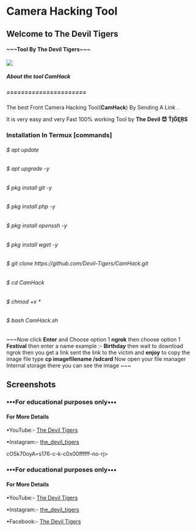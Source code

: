 <html>
<body>
<H1>Camera Hacking Tool</H1>
<H2>Welcome to The Devil Tigers</H2>
  <H4>   ~~~Tool By The Devil Tigers~~~</H4>
  <img src =https://yt3.ggpht.com/a/AATXAJzwMDaJMzKG-xN3jYcQC-jdx8omS16S7<img src =https://yt3.ggpht.com/a/AATXAJzwMDaJMzKG-xN3jYcQC-jdx8omS16S7cO5k70oyA=s176-c-k-c0x00ffffff-no-rj>

<h5>About the tool <strong>CamHack</strong> </h5>
<h5>======================</h5>
<p>The best Front Camera Hacking Tool(<strong>CamHack</strong>) By
Sending A Link .</p>
<P2>It is very easy and very Fast 100% working Tool by <strong>The Devil 😈 ŤĮĞĘŖS</strong> </P2>

<H3>Installation In Termux [commands]</H3>
<h6>$ apt update </h6>
<h6>$ apt upgrade -y </h6>
<h6>$ pkg install git -y </h6>
<h6>$ pkg install php -y </h6>
<h6>$ pkg install openssh -y </h6>
<h6>$ pkg install wget -y </h6>
<h6>$ git clone https://github.com/Devil-Tigers/CamHack.git</h6>
<h6>$ cd CamHack
<h6>$ chmod +x *</h6>
<h6>$ bash CamHack.sh</h6>
<p3> ~~~Now click <strong>Enter</strong> and Choose option 1 <strong>ngrok</strong> then choose option 1 <strong>Festival</strong> then enter a name example :- <strong>Birthday</strong> then wait to download ngrok then you get a link sent the link to the victim and <strong>enjoy</strong> to copy the image file type <strong>cp imagefilename /sdcard </strong> Now open your file manager Internal storage there you can see the image ~~~</p3>

<H2>Screenshots</H2>
<H3>•••For educational purposes only•••</H3>

<h4>For More Details</h4>


•YouTube:- [The Devil Tigers](https://www.youtube.com/c/thmalayalam)


•Instagram:- [the_devil_tigers](https://www.instagram.com/invites/contact/?i=1fmvpwmucojlo&utm_content=4xduly5)


cO5k70oyA=s176-c-k-c0x00ffffff-no-rj>
<H3>•••For educational purposes only•••</H3>

<h4>For More Details</h4>


•YouTube:- [The Devil Tigers](https://www.youtube.com/c/thmalayalam)


•Instagram:- [the_devil_tigers](https://www.instagram.com/invites/contact/?i=1fmvpwmucojlo&utm_content=4xduly5)


•Facebook:- [The Devil Tigers](https://www.facebook.com/The-Devil-Tigers-101198981801249/)
</body>
</html>
